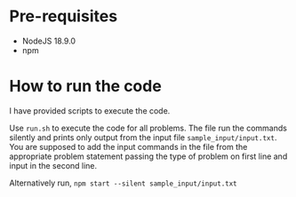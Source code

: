 # Pre-requisites
* NodeJS 18.9.0
* npm

# How to run the code

I have provided scripts to execute the code. 

Use `run.sh` to execute the code for all problems. The file run the commands silently and prints only output from the input file `sample_input/input.txt`. You are supposed to add the input commands in the file from the appropriate problem statement passing the type of problem on first line and input in the second line.

Alternatively run,
`npm start --silent sample_input/input.txt`
